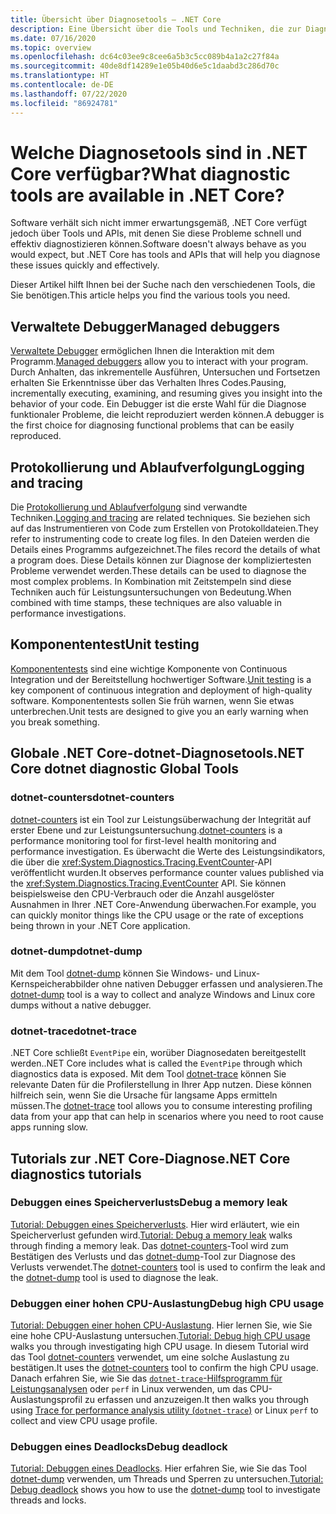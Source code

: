 ```yaml
---
title: Übersicht über Diagnosetools – .NET Core
description: Eine Übersicht über die Tools und Techniken, die zur Diagnose von .NET Core-Anwendungen zur Verfügung stehen.
ms.date: 07/16/2020
ms.topic: overview
ms.openlocfilehash: dc64c03ee9c8cee6a5b3c5cc089b4a1a2c27f84a
ms.sourcegitcommit: 40de8df14289e1e05b40d6e5c1daabd3c286d70c
ms.translationtype: HT
ms.contentlocale: de-DE
ms.lasthandoff: 07/22/2020
ms.locfileid: "86924781"
---
```

# <a name="what-diagnostic-tools-are-available-in-net-core"></a><span data-ttu-id="46874-103">Welche Diagnosetools sind in .NET Core verfügbar?</span><span class="sxs-lookup"><span data-stu-id="46874-103">What diagnostic tools are available in .NET Core?</span></span>

<span data-ttu-id="46874-104">Software verhält sich nicht immer erwartungsgemäß, .NET Core verfügt jedoch über Tools und APIs, mit denen Sie diese Probleme schnell und effektiv diagnostizieren können.</span><span class="sxs-lookup"><span data-stu-id="46874-104">Software doesn't always behave as you would expect, but .NET Core has tools and APIs that will help you diagnose these issues quickly and effectively.</span></span>

<span data-ttu-id="46874-105">Dieser Artikel hilft Ihnen bei der Suche nach den verschiedenen Tools, die Sie benötigen.</span><span class="sxs-lookup"><span data-stu-id="46874-105">This article helps you find the various tools you need.</span></span>

## <a name="managed-debuggers"></a><span data-ttu-id="46874-106">Verwaltete Debugger</span><span class="sxs-lookup"><span data-stu-id="46874-106">Managed debuggers</span></span>

<span data-ttu-id="46874-107">[Verwaltete Debugger](managed-debuggers.md) ermöglichen Ihnen die Interaktion mit dem Programm.</span><span class="sxs-lookup"><span data-stu-id="46874-107">[Managed debuggers](managed-debuggers.md) allow you to interact with your program.</span></span> <span data-ttu-id="46874-108">Durch Anhalten, das inkrementelle Ausführen, Untersuchen und Fortsetzen erhalten Sie Erkenntnisse über das Verhalten Ihres Codes.</span><span class="sxs-lookup"><span data-stu-id="46874-108">Pausing, incrementally executing, examining,  and resuming gives you insight into the behavior of your code.</span></span> <span data-ttu-id="46874-109">Ein Debugger ist die erste Wahl für die Diagnose funktionaler Probleme, die leicht reproduziert werden können.</span><span class="sxs-lookup"><span data-stu-id="46874-109">A debugger is the first choice for diagnosing functional problems that can be easily reproduced.</span></span>

## <a name="logging-and-tracing"></a><span data-ttu-id="46874-110">Protokollierung und Ablaufverfolgung</span><span class="sxs-lookup"><span data-stu-id="46874-110">Logging and tracing</span></span>

<span data-ttu-id="46874-111">Die [Protokollierung und Ablaufverfolgung](logging-tracing.md) sind verwandte Techniken.</span><span class="sxs-lookup"><span data-stu-id="46874-111">[Logging and tracing](logging-tracing.md) are related techniques.</span></span> <span data-ttu-id="46874-112">Sie beziehen sich auf das Instrumentieren von Code zum Erstellen von Protokolldateien.</span><span class="sxs-lookup"><span data-stu-id="46874-112">They refer to instrumenting code to create log files.</span></span> <span data-ttu-id="46874-113">In den Dateien werden die Details eines Programms aufgezeichnet.</span><span class="sxs-lookup"><span data-stu-id="46874-113">The files record the details of what a program does.</span></span> <span data-ttu-id="46874-114">Diese Details können zur Diagnose der kompliziertesten Probleme verwendet werden.</span><span class="sxs-lookup"><span data-stu-id="46874-114">These details can be used to diagnose the most complex problems.</span></span> <span data-ttu-id="46874-115">In Kombination mit Zeitstempeln sind diese Techniken auch für Leistungsuntersuchungen von Bedeutung.</span><span class="sxs-lookup"><span data-stu-id="46874-115">When combined with time stamps, these techniques are also valuable in performance investigations.</span></span>

## <a name="unit-testing"></a><span data-ttu-id="46874-116">Komponententest</span><span class="sxs-lookup"><span data-stu-id="46874-116">Unit testing</span></span>

<span data-ttu-id="46874-117">[Komponententests](../testing/index.md) sind eine wichtige Komponente von Continuous Integration und der Bereitstellung hochwertiger Software.</span><span class="sxs-lookup"><span data-stu-id="46874-117">[Unit testing](../testing/index.md) is a key component of continuous integration and deployment of high-quality software.</span></span> <span data-ttu-id="46874-118">Komponententests sollen Sie früh warnen, wenn Sie etwas unterbrechen.</span><span class="sxs-lookup"><span data-stu-id="46874-118">Unit tests are designed to give you an early warning when you break something.</span></span>

## <a name="net-core-dotnet-diagnostic-global-tools"></a><span data-ttu-id="46874-119">Globale .NET Core-dotnet-Diagnosetools</span><span class="sxs-lookup"><span data-stu-id="46874-119">.NET Core dotnet diagnostic Global Tools</span></span>

### <a name="dotnet-counters"></a><span data-ttu-id="46874-120">dotnet-counters</span><span class="sxs-lookup"><span data-stu-id="46874-120">dotnet-counters</span></span>

<span data-ttu-id="46874-121">[dotnet-counters](dotnet-counters.md) ist ein Tool zur Leistungsüberwachung der Integrität auf erster Ebene und zur Leistungsuntersuchung.</span><span class="sxs-lookup"><span data-stu-id="46874-121">[dotnet-counters](dotnet-counters.md) is a performance monitoring tool for first-level health monitoring and performance investigation.</span></span> <span data-ttu-id="46874-122">Es überwacht die Werte des Leistungsindikators, die über die <xref:System.Diagnostics.Tracing.EventCounter>-API veröffentlicht wurden.</span><span class="sxs-lookup"><span data-stu-id="46874-122">It observes performance counter values published via the <xref:System.Diagnostics.Tracing.EventCounter> API.</span></span> <span data-ttu-id="46874-123">Sie können beispielsweise den CPU-Verbrauch oder die Anzahl ausgelöster Ausnahmen in Ihrer .NET Core-Anwendung überwachen.</span><span class="sxs-lookup"><span data-stu-id="46874-123">For example, you can quickly monitor things like the CPU usage or the rate of exceptions being thrown in your .NET Core application.</span></span>

### <a name="dotnet-dump"></a><span data-ttu-id="46874-124">dotnet-dump</span><span class="sxs-lookup"><span data-stu-id="46874-124">dotnet-dump</span></span>

<span data-ttu-id="46874-125">Mit dem Tool [dotnet-dump](dotnet-dump.md) können Sie Windows- und Linux-Kernspeicherabbilder ohne nativen Debugger erfassen und analysieren.</span><span class="sxs-lookup"><span data-stu-id="46874-125">The [dotnet-dump](dotnet-dump.md) tool is a way to collect and analyze Windows and Linux core dumps without a native debugger.</span></span>

### <a name="dotnet-trace"></a><span data-ttu-id="46874-126">dotnet-trace</span><span class="sxs-lookup"><span data-stu-id="46874-126">dotnet-trace</span></span>

<span data-ttu-id="46874-127">.NET Core schließt `EventPipe` ein, worüber Diagnosedaten bereitgestellt werden.</span><span class="sxs-lookup"><span data-stu-id="46874-127">.NET Core includes what is called the `EventPipe` through which diagnostics data is exposed.</span></span> <span data-ttu-id="46874-128">Mit dem Tool [dotnet-trace](dotnet-trace.md) können Sie relevante Daten für die Profilerstellung in Ihrer App nutzen. Diese können hilfreich sein, wenn Sie die Ursache für langsame Apps ermitteln müssen.</span><span class="sxs-lookup"><span data-stu-id="46874-128">The [dotnet-trace](dotnet-trace.md) tool allows you to consume interesting profiling data from your app that can help in scenarios where you need to root cause apps running slow.</span></span>

## <a name="net-core-diagnostics-tutorials"></a><span data-ttu-id="46874-129">Tutorials zur .NET Core-Diagnose</span><span class="sxs-lookup"><span data-stu-id="46874-129">.NET Core diagnostics tutorials</span></span>

### <a name="debug-a-memory-leak"></a><span data-ttu-id="46874-130">Debuggen eines Speicherverlusts</span><span class="sxs-lookup"><span data-stu-id="46874-130">Debug a memory leak</span></span>

<span data-ttu-id="46874-131">[Tutorial: Debuggen eines Speicherverlusts](debug-memory-leak.md). Hier wird erläutert, wie ein Speicherverlust gefunden wird.</span><span class="sxs-lookup"><span data-stu-id="46874-131">[Tutorial: Debug a memory leak](debug-memory-leak.md) walks through finding a memory leak.</span></span> <span data-ttu-id="46874-132">Das [dotnet-counters](dotnet-counters.md)-Tool wird zum Bestätigen des Verlusts und das [dotnet-dump](dotnet-dump.md)-Tool zur Diagnose des Verlusts verwendet.</span><span class="sxs-lookup"><span data-stu-id="46874-132">The [dotnet-counters](dotnet-counters.md) tool is used to confirm the leak and the [dotnet-dump](dotnet-dump.md) tool is used to diagnose the leak.</span></span>

### <a name="debug-high-cpu-usage"></a><span data-ttu-id="46874-133">Debuggen einer hohen CPU-Auslastung</span><span class="sxs-lookup"><span data-stu-id="46874-133">Debug high CPU usage</span></span>

<span data-ttu-id="46874-134">[Tutorial: Debuggen einer hohen CPU-Auslastung](debug-highcpu.md). Hier lernen Sie, wie Sie eine hohe CPU-Auslastung untersuchen.</span><span class="sxs-lookup"><span data-stu-id="46874-134">[Tutorial: Debug high CPU usage](debug-highcpu.md) walks you through investigating high CPU usage.</span></span> <span data-ttu-id="46874-135">In diesem Tutorial wird das Tool [dotnet-counters](dotnet-counters.md) verwendet, um eine solche Auslastung zu bestätigen.</span><span class="sxs-lookup"><span data-stu-id="46874-135">It uses the [dotnet-counters](dotnet-counters.md) tool to confirm the high CPU usage.</span></span> <span data-ttu-id="46874-136">Danach erfahren Sie, wie Sie das [`dotnet-trace`-Hilfsprogramm für Leistungsanalysen](dotnet-trace.md) oder `perf` in Linux verwenden, um das CPU-Auslastungsprofil zu erfassen und anzuzeigen.</span><span class="sxs-lookup"><span data-stu-id="46874-136">It then walks you through using [Trace for performance analysis utility (`dotnet-trace`)](dotnet-trace.md) or Linux `perf` to collect and view CPU usage profile.</span></span>

### <a name="debug-deadlock"></a><span data-ttu-id="46874-137">Debuggen eines Deadlocks</span><span class="sxs-lookup"><span data-stu-id="46874-137">Debug deadlock</span></span>

<span data-ttu-id="46874-138">[Tutorial: Debuggen eines Deadlocks](debug-deadlock.md). Hier erfahren Sie, wie Sie das Tool [dotnet-dump](dotnet-dump.md) verwenden, um Threads und Sperren zu untersuchen.</span><span class="sxs-lookup"><span data-stu-id="46874-138">[Tutorial: Debug deadlock](debug-deadlock.md) shows you how to use the [dotnet-dump](dotnet-dump.md) tool to investigate threads and locks.</span></span>
